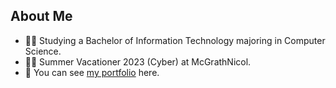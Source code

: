 ## About Me

* 👨‍🎓 Studying a Bachelor of Information Technology majoring in Computer Science.
* 👨‍💻 Summer Vacationer 2023 (Cyber) at McGrathNicol.
* 🚀 You can see [my portfolio](http://ottohellwig.github.io) here.
